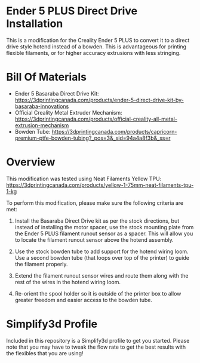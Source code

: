 # Ender 5 PLUS Direct Drive Installation
This is a modification for the Creality Ender 5 PLUS to convert it to a direct drive style hotend instead of a bowden. This is advantageous for printing flexible filaments, or for higher accuracy extrusions with less stringing. 

# Bill Of Materials

- Ender 5 Basaraba Direct Drive Kit: https://3dprintingcanada.com/products/ender-5-direct-drive-kit-by-basaraba-innovations
- Official Creality Metal Extruder Mechanism: https://3dprintingcanada.com/products/official-creality-all-metal-extrusion-mechanism
- Bowden Tube: https://3dprintingcanada.com/products/capricorn-premium-ptfe-bowden-tubing?_pos=3&_sid=94a4a8f3b&_ss=r

# Overview  

This modification was tested using Neat Filaments Yellow TPU: https://3dprintingcanada.com/products/yellow-1-75mm-neat-filaments-tpu-1-kg

To perform this modification, please make sure the following criteria are met: 

1) Install the Basaraba Direct Drive kit as per the stock directions, but instead of installing the motor spacer, use the stock mounting plate from the Ender 5 PLUS filament runout sensor as a spacer. This will allow you to locate the filament runout sensor above the hotend assembly.

2) Use the stock bowden tube to add support for the hotend wiring loom. Use a second bowden tube (that loops over top of the printer) to guide the filament properly. 

3) Extend the filament runout sensor wires and route them along with the rest of the wires in the hotend wiring loom.

4) Re-orient the spool holder so it is outside of the printer box to allow greater freedom and easier access to the bowden tube. 

# Simplify3d Profile

Included in this repository is a Simplify3d profile to get you started. Please note that you may have to tweak the flow rate to get the best results with the flexibles that you are using!



